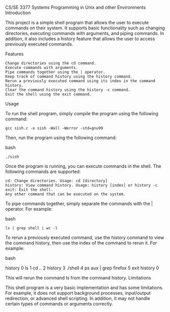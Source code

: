 CS/SE 3377 Systems Programming in Unix and other Environments
Introduction

This project is a simple shell program that allows the user to execute commands on their system. It supports basic functionality such as changing directories, executing commands with arguments, and piping commands. In addition, it also includes a history feature that allows the user to access previously executed commands.

Features

    Change directories using the cd command.
    Execute commands with arguments.
    Pipe commands together using the | operator.
    Keep track of command history using the history command.
    Rerun a previously executed command using its index in the command history.
    Clear the command history using the history -c command.
    Exit the shell using the exit command.

Usage

To run the shell program, simply compile the program using the following command:

    gcc sish.c -o sish -Wall -Werror -std=gnu99

Then, run the program using the following command:

bash

    ./sish

Once the program is running, you can execute commands in the shell. The following commands are supported:

    cd: Change directories. Usage: cd [directory]
    history: View command history. Usage: history [index] or history -c
    exit: Exit the shell.
    Any other command that can be executed on the system.

To pipe commands together, simply separate the commands with the | operator. For example:

bash

    ls | grep shell | wc -l

To rerun a previously executed command, use the history command to view the command history, then use the index of the command to rerun it. For example:

bash

history
0 ls
1 cd ..
2 history
3 ./shell
4 ps aux | grep firefox
5 exit
history 0

This will rerun the command ls from the command history.
Limitations

This shell program is a very basic implementation and has some limitations. For example, it does not support background processes, input/output redirection, or advanced shell scripting. In addition, it may not handle certain types of commands or arguments correctly.
